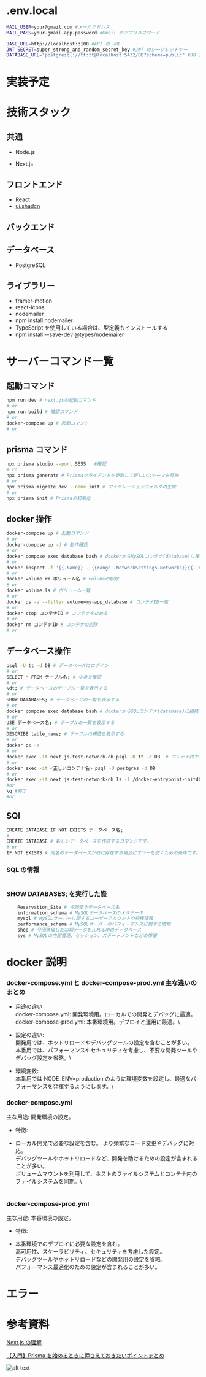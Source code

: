 # .env.local

```bash
MAIL_USER=your@gmail.com #メールアドレス
MAIL_PASS=your-gmail-app-password #Gmail のアプリパスワード

BASE_URL=http://localhost:3100 #API の URL
JWT_SECRET=super_strong_and_random_secret_key #JWT のシークレットキー
DATABASE_URL="postgresql://tt:tt@localhost:5432/DB?schema=public" #DB 接続
```

# 実装予定

# 技術スタック

## 共通

- Node.js

- Next.js

## フロントエンド

- React
- [ui.shadcn](https://ui.shadcn.com/)

## バックエンド

## データベース

- PostgreSQL

## ライブラリー

- framer-motion
- react-icons
- nodemailer
- npm install nodemailer
- TypeScript を使用している場合は、型定義もインストールする
- npm install --save-dev @types/nodemailer

# サーバーコマンド一覧

## 起動コマンド

```bash
npm run dev # next.jsの起動コマンド
# or
npm run build # 確認コマンド
# or
docker-compose up # 起動コマンド
# or

```

## prisma コマンド

```bash
npx prisma studio --port 5555   #確認
# ro
npx prisma generate # Prismaクライアントを更新して新しいスキーマを反映
# or
npx prisma migrate dev --name init # マイグレーションフォルダの生成
# or
npx prisma init # Prismaの初期化

```

## docker 操作

```bash
docker-compose up # 起動コマンド
# or
docker-compose up -d # 動作確認
# or
docker compose exec database bash # dockerからMySQLコンテナ(database)に接続
# or
docker inspect -f '{{.Name}} - {{range .NetworkSettings.Networks}}{{.IPAddress}}{{end}}' $(docker ps -aq) # コンテナのIPアドレスを表示
# or
docker volume rm ボリューム名 # volumeの削除
# or
docker volume ls # ボリューム一覧
# or
docker ps -a --filter volume=my-app_database # コンテナID一覧
# or
docker stop コンテナID # コンテナを止める
# or
docker rm コンテナID # コンテナの削除
# or
```

## データベース操作

```bash
psql -U tt -d DB # データベースにログイン
# or
SELECT * FROM テーブル名; # 中身を確認
# or
\dt; # データベースのテーブル一覧を表示する
# or
SHOW DATABASES; # データベースの一覧を表示する
# or
docker compose exec database bash # dockerからSQLコンテナ(database)に接続
# or
USE データベース名; # テーブルの一覧を表示する
# or
DESCRIBE table_name; # テーブルの構造を表示する
# or
docker ps -a
# or
docker exec -it next.js-test-network-db psql -U tt -d DB  # コンテナ内でユーザー（ロール）を確認
# or
docker exec -it <正しいコンテナ名> psql -U postgres -d DB
# or
docker exec -it next.js-test-network-db ls -l /docker-entrypoint-initdb.d/
#or
\q #終了
#or

```

## SQl

```bash
CREATE DATABASE IF NOT EXISTS データベース名;
#
CREATE DATABASE # 新しいデータベースを作成するコマンドです。
# or
IF NOT EXISTS # 同名のデータベースが既に存在する場合にエラーを防ぐための条件です。


```

### SQL の情報

```bash

```

### SHOW DATABASES; を実行した際

```bash
    Reservation_Site # 今回使うデータベース名
    information_schema # MySQLデータベースのメタデータ
    mysql # MySQLサーバーに関するユーザーアカウントや特権情報
    performance_schema # MySQLサーバーのパフォーマンスに関する情報
    shop # 今回準備した初期データを入れる用のデータベース
    sys # MySQLの内部管理、セッション、ステートメントなどの情報
```

# docker 説明

### docker-compose.yml と docker-compose-prod.yml 主な違いのまとめ

- 用途の違い\
  docker-compose.yml: 開発環境用。ローカルでの開発とデバッグに最適。\
  docker-compose-prod.yml: 本番環境用。デプロイと運用に最適。\

- 設定の違い:\
  開発用では、ホットリロードやデバッグツールの設定を含むことが多い。\
  本番用では、パフォーマンスやセキュリティを考慮し、不要な開発ツールやデバッグ設定を省略。\

- 環境変数:\
  本番用では NODE_ENV=production のように環境変数を設定し、最適なパフォーマンスを発揮するようにします。\

### docker-compose.yml

主な用途: 開発環境の設定。

- 特徴:

- ローカル開発で必要な設定を含む。
  より頻繁なコード変更やデバッグに対応。\
  デバッグツールやホットリロードなど、開発を助けるための設定が含まれることが多い。\
  ボリュームマウントを利用して、ホストのファイルシステムとコンテナ内のファイルシステムを同期。\

#

### docker-compose-prod.yml

主な用途: 本番環境の設定。

- 特徴:

- 本番環境でのデプロイに必要な設定を含む。\
  高可用性、スケーラビリティ、セキュリティを考慮した設定。\
  デバッグツールやホットリロードなどの開発用の設定を省略。\
  パフォーマンス最適化のための設定が含まれることが多い。

# エラー

<!-- 401 → JWT Cookie が送られていない / 無効（未ログイン）

403 → ロールに CREATE_EVENTS パーミッションがない

400 → text や date が空

500 → サーバー側で何らかのエラー（DB, SQL 文, 予期しない null など） -->

# 参考資料

[Next.js の理解](https://qiita.com/tomy0610/items/f07d586c08a0a2aadb01#%E5%89%8D%E6%8F%90)

[【入門】Prisma を始めるときに押さえておきたいポイントまとめ](https://share.google/bHz3caiBXmmhBTbIK)

![alt text](l1Jg54Y-1.png)

